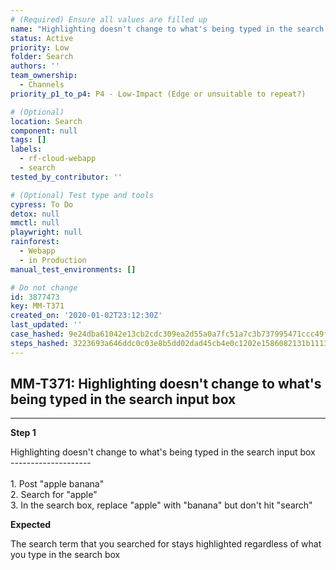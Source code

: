 ```yaml
---
# (Required) Ensure all values are filled up
name: "Highlighting doesn't change to what's being typed in the search input box"
status: Active
priority: Low
folder: Search
authors: ''
team_ownership:
  - Channels
priority_p1_to_p4: P4 - Low-Impact (Edge or unsuitable to repeat?)

# (Optional)
location: Search
component: null
tags: []
labels:
  - rf-cloud-webapp
  - search
tested_by_contributor: ''

# (Optional) Test type and tools
cypress: To Do
detox: null
mmctl: null
playwright: null
rainforest:
  - Webapp
  - in Production
manual_test_environments: []

# Do not change
id: 3877473
key: MM-T371
created_on: '2020-01-02T23:12:30Z'
last_updated: ''
case_hashed: 9e24dba61042e13cb2cdc309ea2d55a0a7fc51a7c3b737995471ccc49fc9793b5909e36050cd7c0fdc88b176de651c00
steps_hashed: 3223693a646ddc0c03e8b5dd02dad45cb4e0c1202e1586082131b11137e6d5193e145f47106c4766b16126e4e947c53d
---
```


<!-- (Auto-generated) Based on frontmatter's "key" and "name" -->

## MM-T371: Highlighting doesn't change to what's being typed in the search input box

---

**Step 1**

Highlighting doesn't change to what's being typed in the search input box\
\--------------------\
\
1\. Post "apple banana"\
2\. Search for "apple"\
3\. In the search box, replace "apple" with "banana" but don't hit "search"

**Expected**

The search term that you searched for stays highlighted regardless of what you type in the search box
